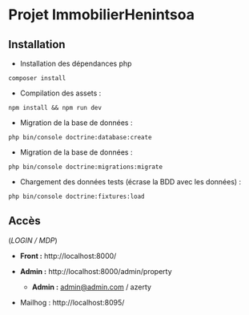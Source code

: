# Projet ImmobilierHenintsoa

## Installation

- Installation des dépendances php

```
composer install
```

- Compilation des assets :

```
npm install && npm run dev
```

- Migration de la base de données :

```
php bin/console doctrine:database:create
```

- Migration de la base de données :

```
php bin/console doctrine:migrations:migrate
```

- Chargement des données tests (écrase la BDD avec les données) :

```
php bin/console doctrine:fixtures:load
```

## Accès

(_LOGIN / MDP_)

- **Front :** http://localhost:8000/


- **Admin :** http://localhost:8000/admin/property
    - **Admin :** admin@admin.com / azerty

- Mailhog : http://localhost:8095/
